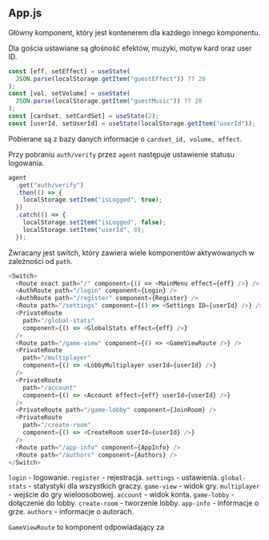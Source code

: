 ## App.js

Główny komponent, który jest kontenerem dla każdego innego komponentu.

Dla gościa ustawiane są głośność efektów, muzyki, motyw kard oraz user ID.

```js
const [eff, setEffect] = useState(
  JSON.parse(localStorage.getItem("guestEffect")) ?? 20
);
const [vol, setVolume] = useState(
  JSON.parse(localStorage.getItem("guestMusic")) ?? 20
);
const [cardset, setCardSet] = useState(2);
const [userId, setUserId] = useState(localStorage.getItem("userId"));
```

Pobierane są z bazy danych informacje o `cardset_id, volume, effect`.

Przy pobraniu `auth/verify` przez `agent` następuje ustawienie statusu logowania.

```js
agent
  .get("auth/verify")
  .then(() => {
    localStorage.setItem("isLogged", true);
  })
  .catch(() => {
    localStorage.setItem("isLogged", false);
    localStorage.setItem("userId", 0);
  });
```

Zwracany jest switch, który zawiera wiele komponentów aktywowanych w zależności od `path`.

```js
<Switch>
  <Route exact path="/" component={() => <MainMenu effect={eff} />} />
  <AuthRoute path="/login" component={Login} />
  <AuthRoute path="/register" component={Register} />
  <Route path="/settings" component={() => <Settings ID={userId} />} />
  <PrivateRoute
    path="/global-stats"
    component={() => <GlobalStats effect={eff} />}
  />
  <Route path="/game-view" component={() => <GameViewRoute />} />
  <PrivateRoute
    path="/multiplayer"
    component={() => <LobbyMultiplayer userId={userId} />}
  />
  <PrivateRoute
    path="/account"
    component={() => <Account effect={eff} userId={userId} />}
  />
  <PrivateRoute path="/game-lobby" component={JoinRoom} />
  <PrivateRoute
    path="/create-room"
    component={() => <CreateRoom userId={userId} />}
  />
  <Route path="/app-info" component={AppInfo} />
  <Route path="/authors" component={Authors} />
</Switch>
```

`login` - logowanie. `register` - rejestracja. `settings` - ustawienia. `global-stats` - statystyki dla wszystkich graczy. `game-view` - widok gry. `multiplayer` - wejście do gry wieloosobowej. `account` - widok konta. `game-lobby` - dołączenie do lobby. `create-room` - tworzenie lobby. `app-info` - informacje o grze. `authors` - informacje o autorach.

`GameViewRoute` to komponent odpowiadający za
